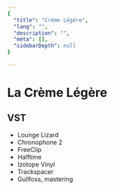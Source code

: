 ```yaml
---
{
  "title": "Crème Légère",
  "lang": "",
  "description": "",
  "meta": [],
  "sidebarDepth": null
}

---
```

# La Crème Légère

## VST

* Lounge Lizard
* Chronophone 2
* FreeClip
* Halftime
* Izotope Vinyl
* Trackspacer
* Gullfoss, mastering